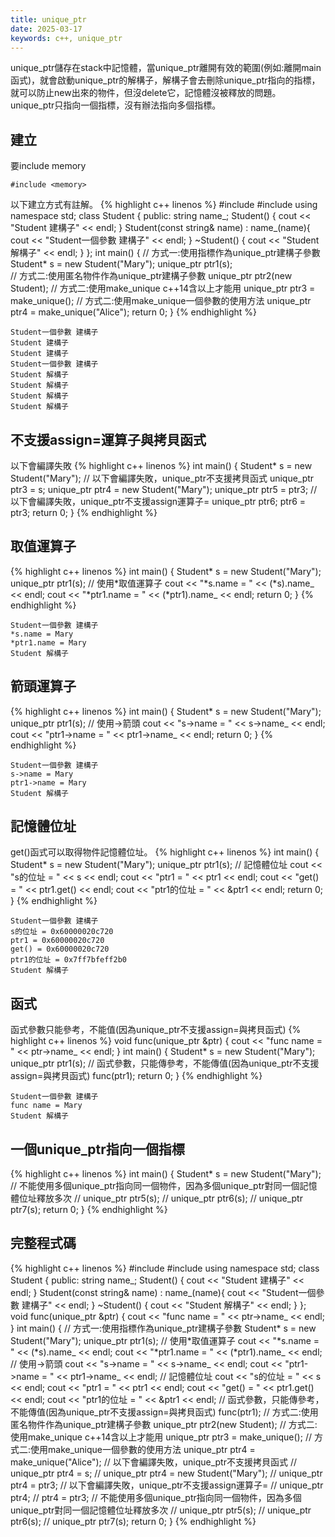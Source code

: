 ```yaml
---
title: unique_ptr
date: 2025-03-17
keywords: c++, unique_ptr
---
```


unique_ptr儲存在stack中記憶體，當unique_ptr離開有效的範圍(例如:離開main函式)，就會啟動unique_ptr的解構子，解構子會去刪除unique_ptr指向的指標，就可以防止new出來的物件，但沒delete它，記憶體沒被釋放的問題。  
unique_ptr只指向一個指標，沒有辦法指向多個指標。  

## 建立

要include memory
```
#include <memory>
```
以下建立方式有註解。
{% highlight c++ linenos %}
#include <iostream>
#include <memory>
using namespace std;
class Student {
 public:
  string name_;
  Student() {
    cout << "Student 建構子" << endl;
  }
  Student(const string& name) : name_(name){
    cout << "Student一個參數 建構子" << endl;
  }
  ~Student() {
    cout << "Student 解構子" << endl;
  }
};
int main() {
  // 方式一:使用指標作為unique_ptr建構子參數
  Student* s = new Student("Mary");
  unique_ptr<Student> ptr1(s);  
  // 方式二:使用匿名物件作為unique_ptr建構子參數
  unique_ptr<Student> ptr2(new Student);
  // 方式二:使用make_unique c++14含以上才能用
  unique_ptr<Student> ptr3 = make_unique<Student>();
  // 方式二:使用make_unique一個參數的使用方法
  unique_ptr<Student> ptr4 = make_unique<Student>("Alice");
  return 0;
}
{% endhighlight %}
```
Student一個參數 建構子
Student 建構子
Student 建構子
Student一個參數 建構子
Student 解構子
Student 解構子
Student 解構子
Student 解構子
```

## 不支援assign=運算子與拷貝函式

以下會編譯失敗
{% highlight c++ linenos %}
int main() {
  Student* s = new Student("Mary");
  // 以下會編譯失敗，unique_ptr不支援拷貝函式
  unique_ptr<Student> ptr3 = s;
  unique_ptr<Student> ptr4 = new Student("Mary");
  unique_ptr<Student> ptr5 = ptr3;
  // 以下會編譯失敗，unique_ptr不支援assign運算子=
  unique_ptr<Student> ptr6;
  ptr6 = ptr3;
  return 0;
}
{% endhighlight %}

## 取值運算子
{% highlight c++ linenos %}
int main() {
  Student* s = new Student("Mary");
  unique_ptr<Student> ptr1(s);
  // 使用*取值運算子
  cout << "*s.name = " << (*s).name_ << endl;
  cout << "*ptr1.name = " << (*ptr1).name_ << endl;
  return 0;
}
{% endhighlight %}
```
Student一個參數 建構子
*s.name = Mary
*ptr1.name = Mary
Student 解構子
```

## 箭頭運算子
{% highlight c++ linenos %}
int main() {
  Student* s = new Student("Mary");
  unique_ptr<Student> ptr1(s);
  // 使用->箭頭
  cout << "s->name = " << s->name_ << endl;
  cout << "ptr1->name = " << ptr1->name_ << endl;
  return 0;
}
{% endhighlight %}
```
Student一個參數 建構子
s->name = Mary
ptr1->name = Mary
Student 解構子
```

## 記憶體位址
get()函式可以取得物件記憶體位址。
{% highlight c++ linenos %}
int main() {
  Student* s = new Student("Mary");
  unique_ptr<Student> ptr1(s);
  // 記憶體位址
  cout << "s的位址 = " << s << endl;
  cout << "ptr1 = " << ptr1 << endl;
  cout << "get() = " << ptr1.get() << endl;
  cout << "ptr1的位址 = " << &ptr1 << endl;
  return 0;
}
{% endhighlight %}
```
Student一個參數 建構子
s的位址 = 0x60000020c720
ptr1 = 0x60000020c720
get() = 0x60000020c720
ptr1的位址 = 0x7ff7bfeff2b0
Student 解構子
```

## 函式
函式參數只能參考，不能值(因為unique_ptr不支援assign=與拷貝函式)
{% highlight c++ linenos %}
void func(unique_ptr<Student> &ptr) {
  cout << "func name = " << ptr->name_ << endl;
}
int main() {
  Student* s = new Student("Mary");
  unique_ptr<Student> ptr1(s);
  // 函式參數，只能傳參考，不能傳值(因為unique_ptr不支援assign=與拷貝函式)
  func(ptr1);
  return 0;
}
{% endhighlight %}
```
Student一個參數 建構子
func name = Mary
Student 解構子
```

## 一個unique_ptr指向一個指標
{% highlight c++ linenos %}
int main() {
  Student* s = new Student("Mary");
  // 不能使用多個unique_ptr指向同一個物件，因為多個unique_ptr對同一個記憶體位址釋放多次
  // unique_ptr<Student> ptr5(s);
  // unique_ptr<Student> ptr6(s);
  // unique_ptr<Student> ptr7(s);
  return 0;
}
{% endhighlight %}

## 完整程式碼
{% highlight c++ linenos %}
#include <iostream>
#include <memory>
using namespace std;
class Student {
 public:
  string name_;
  Student() {
    cout << "Student 建構子" << endl;
  }
  Student(const string& name) : name_(name){
    cout << "Student一個參數 建構子" << endl;
  }
  ~Student() {
    cout << "Student 解構子" << endl;
  }
};
void func(unique_ptr<Student> &ptr) {
  cout << "func name = " << ptr->name_ << endl;
}
int main() {
  // 方式一:使用指標作為unique_ptr建構子參數
  Student* s = new Student("Mary");
  unique_ptr<Student> ptr1(s);
  // 使用*取值運算子
  cout << "*s.name = " << (*s).name_ << endl;
  cout << "*ptr1.name = " << (*ptr1).name_ << endl;
  // 使用->箭頭
  cout << "s->name = " << s->name_ << endl;
  cout << "ptr1->name = " << ptr1->name_ << endl;
  // 記憶體位址
  cout << "s的位址 = " << s << endl;
  cout << "ptr1 = " << ptr1 << endl;
  cout << "get() = " << ptr1.get() << endl;
  cout << "ptr1的位址 = " << &ptr1 << endl;
  // 函式參數，只能傳參考，不能傳值(因為unique_ptr不支援assign=與拷貝函式)
  func(ptr1);
  // 方式二:使用匿名物件作為unique_ptr建構子參數
  unique_ptr<Student> ptr2(new Student);
  // 方式二:使用make_unique c++14含以上才能用
  unique_ptr<Student> ptr3 = make_unique<Student>();
  // 方式二:使用make_unique一個參數的使用方法
  unique_ptr<Student> ptr4 = make_unique<Student>("Alice");
  // 以下會編譯失敗，unique_ptr不支援拷貝函式
  // unique_ptr<Student> ptr4 = s;
  // unique_ptr<Student> ptr4 = new Student("Mary");
  // unique_ptr<Student> ptr4 = ptr3;
  // 以下會編譯失敗，unique_ptr不支援assign運算子=
  // unique_ptr<Student> ptr4;
  // ptr4 = ptr3;
  // 不能使用多個unique_ptr指向同一個物件，因為多個unique_ptr對同一個記憶體位址釋放多次
  // unique_ptr<Student> ptr5(s);
  // unique_ptr<Student> ptr6(s);
  // unique_ptr<Student> ptr7(s);
  return 0;
}
{% endhighlight %}
